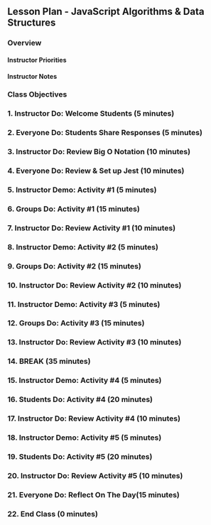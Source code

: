 ## Lesson Plan - JavaScript Algorithms & Data Structures

### Overview

#### Instructor Priorities

#### Instructor Notes

### Class Objectives

### 1. Instructor Do: Welcome Students (5 minutes)

### 2. Everyone Do: Students Share Responses (5 minutes)

### 3. Instructor Do: Review Big O Notation (10 minutes)

### 4. Everyone Do: Review & Set up Jest (10 minutes)

### 5. Instructor Demo: Activity #1 (5 minutes)

### 6. Groups Do: Activity #1 (15 minutes)

### 7. Instructor Do: Review Activity #1 (10 minutes)

### 8. Instructor Demo: Activity #2 (5 minutes)

### 9. Groups Do: Activity #2 (15 minutes)

### 10. Instructor Do: Review Activity #2 (10 minutes)

### 11. Instructor Demo: Activity #3 (5 minutes)

### 12. Groups Do: Activity #3 (15 minutes)

### 13. Instructor Do: Review Activity #3 (10 minutes)

### 14. BREAK (35 minutes)

### 15. Instructor Demo: Activity #4 (5 minutes)

### 16. Students Do: Activity #4 (20 minutes)

### 17. Instructor Do: Review Activity #4 (10 minutes)

### 18. Instructor Demo: Activity #5 (5 minutes)

### 19. Students Do: Activity #5 (20 minutes)

### 20. Instructor Do: Review Activity #5 (10 minutes)

### 21. Everyone Do: Reflect On The Day(15 minutes)

### 22. End Class (0 minutes)
